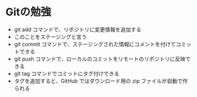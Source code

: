 # Gitの勉強
- git add コマンドで、リポジトリに変更情報を追加する
- このことをステージングと言う
- git commit コマンドで、ステージングされた情報にコメントを付けてコミットできる
- git push コマンドで、ローカルのコミットをリモートのリポジトリに反映できる
- git tag コマンドでコミットにタグ付けできる
- タグを追加すると、GitHub ではダウンロード用の zip ファイルが自動で作られる
